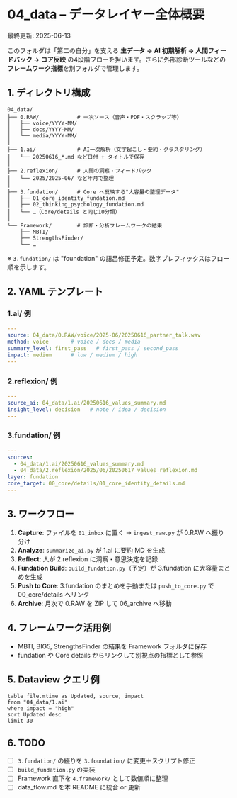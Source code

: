# 04_data – データレイヤー全体概要

最終更新: 2025-06-13

このフォルダは「第二の自分」を支える **生データ → AI 初期解析 → 人間フィードバック → コア反映** の4段階フローを担います。さらに外部診断ツールなどの**フレームワーク指標**を別フォルダで管理します。

## 1. ディレクトリ構成
```
04_data/
├── 0.RAW/            # 一次ソース（音声・PDF・スクラップ等）
│   ├── voice/YYYY-MM/
│   ├── docs/YYYY-MM/
│   └── media/YYYY-MM/
│
├── 1.ai/             # AI一次解析（文字起こし・要約・クラスタリング）
│   └── 20250616_*.md など日付 + タイトルで保存
│
├── 2.reflexion/      # 人間の洞察・フィードバック
│   └── 2025/2025-06/ など年月で整理
│
├── 3.fundation/      # Core へ反映する"大容量の整理データ"
│   ├── 01_core_identity_fundation.md
│   ├── 02_thinking_psychology_fundation.md
│   └── …（Core/details と同じ10分類）
│
└── Framework/        # 診断・分析フレームワークの結果
    ├── MBTI/
    ├── StrengthsFinder/
    └── …
```
※ `3.fundation/` は "foundation" の語呂修正予定。数字プレフィックスはフロー順を示します。

## 2. YAML テンプレート
### 1.ai/ 例
```yaml
---
source: 04_data/0.RAW/voice/2025-06/20250616_partner_talk.wav
method: voice       # voice / docs / media
summary_level: first_pass   # first_pass / second_pass
impact: medium      # low / medium / high
---
```
### 2.reflexion/ 例
```yaml
---
source_ai: 04_data/1.ai/20250616_values_summary.md
insight_level: decision   # note / idea / decision
---
```
### 3.fundation/ 例
```yaml
---
sources:
  - 04_data/1.ai/20250616_values_summary.md
  - 04_data/2.reflexion/2025/06/20250617_values_reflexion.md
layer: fundation
core_target: 00_core/details/01_core_identity_details.md
---
```

## 3. ワークフロー
1. **Capture**: ファイルを `01_inbox` に置く → `ingest_raw.py` が 0.RAW へ振り分け
2. **Analyze**: `summarize_ai.py` が 1.ai に要約 MD を生成
3. **Reflect**: 人が 2.reflexion に洞察・意思決定を記録
4. **Fundation Build**: `build_fundation.py`（予定）が 3.fundation に大容量まとめを生成
5. **Push to Core**: 3.fundation のまとめを手動または `push_to_core.py` で 00_core/details へリンク
6. **Archive**: 月次で 0.RAW を ZIP して 06_archive へ移動

## 4. フレームワーク活用例
- MBTI, BIG5, StrengthsFinder の結果を Framework フォルダに保存
- fundation や Core details からリンクして別視点の指標として参照

## 5. Dataview クエリ例
```dataview
table file.mtime as Updated, source, impact
from "04_data/1.ai"
where impact = "high"
sort Updated desc
limit 30
```

## 6. TODO
- [ ] `3.fundation/` の綴りを `3.foundation/` に変更＋スクリプト修正
- [ ] `build_fundation.py` の実装
- [ ] Framework 直下を `4.framework/` として数値順に整理
- [ ] data_flow.md を本 README に統合 or 更新
